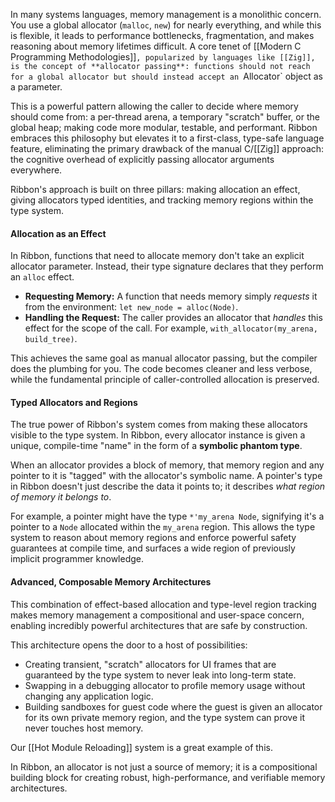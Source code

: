 In many systems languages, memory management is a monolithic concern. You use a
global allocator (`malloc`, `new`) for nearly everything, and while this is
flexible, it leads to performance bottlenecks, fragmentation, and makes
reasoning about memory lifetimes difficult. A core tenet of
[[Modern C Programming Methodologies]]`, popularized by languages like [[Zig]],
is the concept of **allocator passing**: functions should not reach for a global
allocator but should instead accept an `Allocator` object as a parameter.

This is a powerful pattern allowing the caller to decide where memory should
come from: a per-thread arena, a temporary "scratch" buffer, or the global
heap; making code more modular, testable, and performant. Ribbon embraces this
philosophy but elevates it to a first-class, type-safe language feature,
eliminating the primary drawback of the manual C/[[Zig]] approach: the cognitive
overhead of explicitly passing allocator arguments everywhere.

Ribbon's approach is built on three pillars: making allocation an effect, giving
allocators typed identities, and tracking memory regions within the type system.

#### Allocation as an Effect

In Ribbon, functions that need to allocate memory don't take an explicit
allocator parameter. Instead, their type signature declares that they perform an
`alloc` effect.

- **Requesting Memory:** A function that needs memory simply *requests* it from
  the environment: `let new_node = alloc(Node)`.
- **Handling the Request:** The caller provides an allocator that *handles* this
  effect for the scope of the call. For example,
  `with_allocator(my_arena, build_tree)`.

This achieves the same goal as manual allocator passing, but the compiler does
the plumbing for you. The code becomes cleaner and less verbose, while the
fundamental principle of caller-controlled allocation is preserved.

#### Typed Allocators and Regions

The true power of Ribbon's system comes from making these allocators visible to
the type system. In Ribbon, every allocator instance is given a unique,
compile-time "name" in the form of a **symbolic phantom type**.

When an allocator provides a block of memory, that memory region and any pointer
to it is "tagged" with the allocator's symbolic name. A pointer's type in Ribbon
doesn't just describe the data it points to; it describes *what region of memory
it belongs to*.

For example, a pointer might have the type `*'my_arena Node`, signifying it's a
pointer to a `Node` allocated within the `my_arena` region. This allows the type
system to reason about memory regions and enforce powerful safety guarantees at
compile time, and surfaces a wide region of previously implicit programmer
knowledge.

#### Advanced, Composable Memory Architectures

This combination of effect-based allocation and type-level region tracking makes
memory management a compositional and user-space concern, enabling incredibly
powerful architectures that are safe by construction. 

This architecture opens the door to a host of possibilities:

- Creating transient, "scratch" allocators for UI frames that are guaranteed by
  the type system to never leak into long-term state.
- Swapping in a debugging allocator to profile memory usage without changing any
  application logic.
- Building sandboxes for guest code where the guest is given an allocator for
  its own private memory region, and the type system can prove it never touches
  host memory.

Our [[Hot Module Reloading]] system is a great example of this.

In Ribbon, an allocator is not just a source of memory; it is a compositional
building block for creating robust, high-performance, and verifiable memory
architectures.